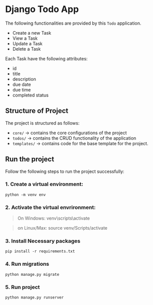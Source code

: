 # Django Todo App

The following functionalities are provided by this `Todo` application.

- Create a new Task
- View a Task
- Update a Task
- Delete a Task

Each Task have the following attributes:

- id
- title
- description
- due date
- due time
- completed status

## Structure of Project

The project is structured as follows:

- `core/` -> contains the core configurations of the project
- `todos/` -> contains the CRUD functionality of the application
- `templates/` -> contains code for the base template for the project.

## Run the project

Follow the following steps to run the project successfully:

### 1. Create a virtual environment:

`python -m venv env`

### 2. Activate the virtual envrironment:

> On Windows: venv\scripts\activate

> on Linux/Max: source venv/Scripts/activate

### 3. Install Necessary packages

`pip install -r requirements.txt`

### 4. Run migrations

`python manage.py migrate`

### 5. Run project

`python manage.py runserver`

